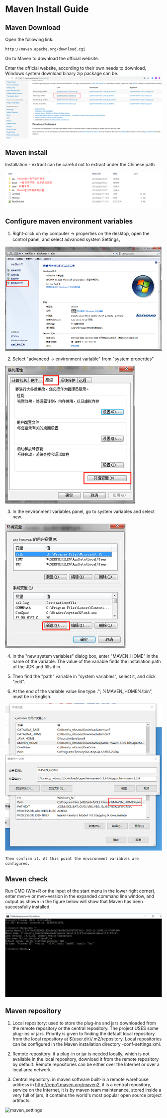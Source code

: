 # Maven Install Guide

## Maven Download
Open the following link:
	
	http://maven.apache.org/download.cgi
Go to Maven to download the official website.

Enter the official website, according to their own needs to download, Windows system download binary zip package can be.
![maven_download](images/maven_download.png)

 

## Maven install
Installation - extract can be careful not to extract under the Chinese path

![maven_install](images/maven_install.png)




## Configure maven environment variables
1. Right-click on my computer -> properties on the desktop, open the control panel, and select advanced system Settings。
	
![jdk_config_1](images/jdk_config_1.png)

2. Select "advanced -> environment variable" from "system properties"
	
![jdk_config_2](images/jdk_config_2.png)

3. In the environment variables panel, go to system variables and select new.
	
![jdk_config_3](images/jdk_config_3.png)

4. In the "new system variables" dialog box, enter "MAVEN_HOME" in the name of the variable. The value of the variable finds the installation path of the JDK and fills it in.
	
	

5. Then find the "path" variable in "system variables", select it, and click "edit".
	


6. At the end of the variable value line type :"; %MAVEN_HOME%\bin", must be in English.
	
![maven_env](images/maven_env.png)

	Then confirm it. At this point the environment variables are configured.

## Maven check

Run CMD (Win+R or the input of the start menu in the lower right corner), enter mvn-v or mvn-version in the expanded command line window, and output as shown in the figure below will show that Maven has been successfully installed.

![maven_check](images/maven_check.png)

## Maven repository
1. Local repository: used to store the plug-ins and jars downloaded from the remote repository or the central repository. The project USES some plug-ins or jars. Priority is given to finding the default local repository from the local repository at ${user.dir}/.m2/repository. Local repositories can be configured in the Maven installation directory -conf-settings.xml.

2. Remote repository: if a plug-in or jar is needed locally, which is not available in the local repository, download it from the remote repository by default. Remote repositories can be either over the Internet or over a local area network.

3. Central repository: in maven software built-in a remote warehouse address in http://repo1.maven.org/maven2, it is a central repository, service on the Internet, it is by maven team maintenance, stored inside a very full of jars, it contains the world's most popular open source project artifacts.

![maven_settings](image/maven_settings.png)


